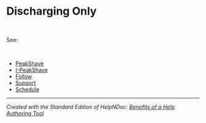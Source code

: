 # Discharging Only

&nbsp;

See:

&nbsp;

* [PeakShave](<PeakShave.md>)
* [I-PeakShave](<I-PeakShave.md>)
* [Follow](<Follow1.md>)
* [Support](<Support1.md>)
* [Schedule](<Schedule.md>)

***
_Created with the Standard Edition of HelpNDoc: [Benefits of a Help Authoring Tool](<https://www.helpauthoringsoftware.com/articles/what-is-a-help-authoring-tool/>)_
